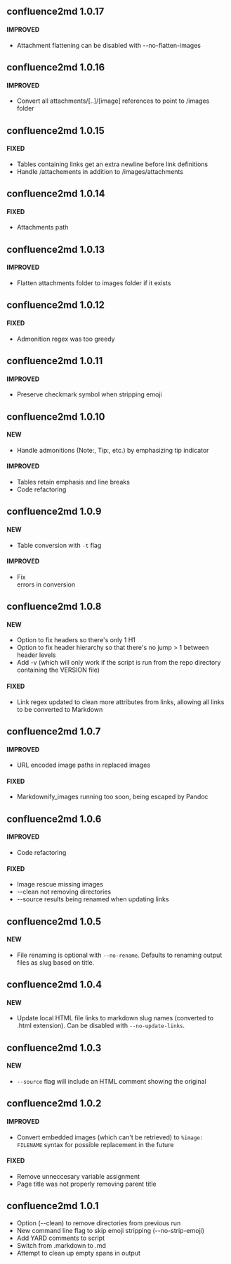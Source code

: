 confluence2md 1.0.17
-------------------------

#### IMPROVED

- Attachment flattening can be disabled with --no-flatten-images

confluence2md 1.0.16
-------------------------

#### IMPROVED

- Convert all attachments/[..]/[image] references to point to /images folder

confluence2md 1.0.15
-------------------------

#### FIXED

- Tables containing links get an extra newline before link definitions
- Handle /attachements in addition to /images/attachments

confluence2md 1.0.14
-------------------------

#### FIXED

- Attachments path

confluence2md 1.0.13
-------------------------

#### IMPROVED

- Flatten attachments folder to images folder if it exists

confluence2md 1.0.12
-------------------------

#### FIXED

- Admonition regex was too greedy

confluence2md 1.0.11
-------------------------

#### IMPROVED

- Preserve checkmark symbol when stripping emoji

confluence2md 1.0.10
-------------------------

#### NEW

- Handle admonitions (Note:, Tip:, etc.) by emphasizing tip indicator

#### IMPROVED

- Tables retain emphasis and line breaks
- Code refactoring

confluence2md 1.0.9
-------------------------

#### NEW

- Table conversion with `-t` flag

#### IMPROVED

- Fix <br></strong> errors in conversion

confluence2md 1.0.8
-------------------------

#### NEW

- Option to fix headers so there's only 1 H1
- Option to fix header hierarchy so that there's no jump > 1 between header levels
- Add -v (which will only work if the script is run from the repo directory containing the VERSION file)

#### FIXED

- Link regex updated to clean more attributes from links, allowing all links to be converted to Markdown

confluence2md 1.0.7
-------------------------

#### IMPROVED

- URL encoded image paths in replaced images

#### FIXED

- Markdownify_images running too soon, being escaped by Pandoc

confluence2md 1.0.6
-------------------------

#### IMPROVED

- Code refactoring

#### FIXED

- Image rescue missing images
- --clean not removing directories
- --source results being renamed when updating links

confluence2md 1.0.5
-------------------------

#### NEW

- File renaming is optional with `--no-rename`. Defaults to renaming output files as slug based on title.

confluence2md 1.0.4
------------------------

#### NEW

- Update local HTML file links to markdown slug names (converted to .html extension). Can be disabled with `--no-update-links`.

confluence2md 1.0.3
-------------------------

#### NEW

- `--source` flag will include an HTML comment showing the original

confluence2md 1.0.2
-------------------------

#### IMPROVED

- Convert embedded images (which can't be retrieved) to `%image: FILENAME` syntax for possible replacement in the future

#### FIXED

- Remove unneccesary variable assignment
- Page title was not properly removing parent title

confluence2md 1.0.1
-------------------------

- Option (--clean) to remove directories from previous run
- New command line flag to skip emoji stripping (--no-strip-emoji)
- Add YARD comments to script
- Switch from .markdown to .md
- Attempt to clean up empty spans in output



